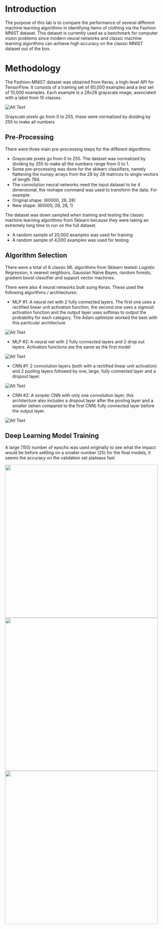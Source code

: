 # Introduction
The purpose of this lab is to compare the performance of several different machine learning algorithms in identifying items of clothing via the Fashion MNIST dataset. This dataset is currently used as a benchmark for computer vision problems since modern neural networks and classic machine learning algorithms can achieve high accuracy on the classic MNIST dataset out of the box.

# Methodology
The Fashion-MNIST dataset was obtained from Keras, a high-level API for TensorFlow. It consists of a training set of 60,000 examples and a test set of 10,000 examples. Each example is a 28x28 grayscale image, associated with a label from 10 classes.

![Alt Text](https://github.com/pmb06d/computer_vision_fashionMNIST/blob/master/graphs/fig1.jpg)

Grayscale pixels go from 0 to 255, these were normalized by dividing by 255 to make all numbers  

## Pre-Processing
There were three main pre-processing steps for the different algorithms:
*	Grayscale pixels go from 0 to 255. The dataset was normalized by dividing by 255 to make all the numbers range from 0 to 1.
*	Some pre-processing was done for the sklearn classifiers, namely flattening the numpy arrays from the 28 by 28 matrices to single vectors of length 784.
*	The convolution neural networks need the input dataset to be 4 dimensional, the reshape command was used to transform the data. For example:
  *	Original shape: (60000, 28, 28)
  *	New shape: (60000, 28, 28, 1)

The dataset was down sampled when training and testing the classic machine learning algorithms from Sklearn because they were taking an extremely long time to run on the full dataset.
*	A random sample of 20,000 examples was used for training
*	A random sample of 4,000 examples was used for testing

## Algorithm Selection
There were a total of 6 classic ML algorithms from Sklearn tested: 
Logistic Regression, k nearest neighbors, Gaussian Naïve Bayes, random forests, gradient boost classifier and support vector machines.

There were also 4 neural networks built suing Keras. These used the following algorithms / architectures:
*	MLP #1: A neural net with 2 fully connected layers. The first one uses a rectified linear unit activation function, the second one uses a sigmoid activation function and the output layer uses softmax to output the probability for each category. The Adam optimizer worked the best with this particular architecture

![Alt Text](https://github.com/pmb06d/computer_vision_fashionMNIST/blob/master/graphs/fig2.jpg)

*	MLP #2: A neural net with 2 fully connected layers and 2 drop out layers. Activation functions are the same as the first model

![Alt Text](https://github.com/pmb06d/computer_vision_fashionMNIST/blob/master/graphs/fig3.jpg)

*	CNN #1: 2 convolution layers (both with a rectified linear unit activation) and 2 pooling layers followed by one, large, fully connected layer and a dropout layer.

![Alt Text](https://github.com/pmb06d/computer_vision_fashionMNIST/blob/master/graphs/fig4.jpg)

*	CNN #2: A simpler CNN with only one convolution layer, this architecture also includes a dropout layer after the pooling layer and a smaller (when compared to the first CNN) fully connected layer before the output layer.

![Alt Text](https://github.com/pmb06d/computer_vision_fashionMNIST/blob/master/graphs/fig5.jpg)

## Deep Learning Model Training
A large (150) number of epochs was used originally to see what the impact would be before settling on a smaller number (25) for the final models, it seems the accuracy on the validation set plateaus fast

<p float="middle">
  <img src="https://github.com/pmb06d/computer_vision_fashionMNIST/blob/master/graphs/fig6.jpg" width="500" />
  <img src="https://github.com/pmb06d/computer_vision_fashionMNIST/blob/master/graphs/fig7.jpg" width="500" /> 
  <img src="https://github.com/pmb06d/computer_vision_fashionMNIST/blob/master/graphs/fig8.jpg" width="500" />
</p>

